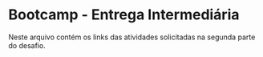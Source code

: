 # Bootcamp - Entrega Intermediária
Neste arquivo contém os links das atividades solicitadas na segunda parte do desafio. 
